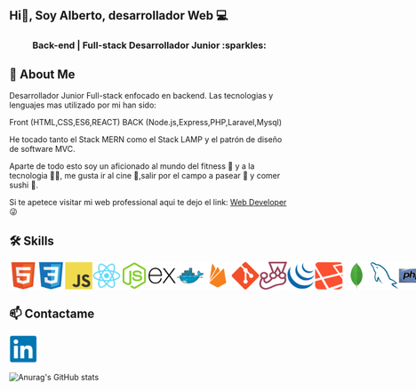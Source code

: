 ## Hi👋, Soy Alberto, desarrollador Web 💻

<!--
**badyalberto/badyalberto** is a ✨ _special_ ✨ repository because its `README.md` (this file) appears on your GitHub profile.

Here are some ideas to get you started:

- 🔭 I’m currently working on ...
- 🌱 I’m currently learning ...
- 👯 I’m looking to collaborate on ...
- 🤔 I’m looking for help with ...
- 💬 Ask me about ...
- 📫 How to reach me: ...
- 😄 Pronouns: ...
- ⚡ Fun fact: ...
-->

<h3 align="center">Back-end | Full-stack Desarrollador Junior :sparkles:</span>

## 🚀 About Me
Desarrollador Junior Full-stack enfocado en backend. Las tecnologias y lenguajes mas utilizado por mi han sido:

Front (HTML,CSS,ES6,REACT)
BACK (Node.js,Express,PHP,Laravel,Mysql)

He tocado tanto el Stack MERN como el Stack LAMP y el patrón de diseño de software MVC.

Aparte de todo esto soy un aficionado al mundo del fitness :muscle: y a la tecnologia :technologist:, me gusta ir al cine :movie_camera:,salir por el campo a pasear	:bouquet: y comer sushi :sushi:.

Si te apetece visitar mi web professional aqui te dejo el link: <a href="https://www.albertochica.com">Web Developer</a> :stuck_out_tongue_winking_eye:

## 🛠 Skills
<div style="display:flex;">
<img src="https://raw.githubusercontent.com/devicons/devicon/2ae2a900d2f041da66e950e4d48052658d850630/icons/html5/html5-original.svg" style="width:50px;"/>
<img src="https://raw.githubusercontent.com/devicons/devicon/2ae2a900d2f041da66e950e4d48052658d850630/icons/css3/css3-original.svg" style="width:50px;"/>
<img src="https://raw.githubusercontent.com/devicons/devicon/2ae2a900d2f041da66e950e4d48052658d850630/icons/javascript/javascript-original.svg" style="width:50px;"/>
<img src="https://raw.githubusercontent.com/devicons/devicon/2ae2a900d2f041da66e950e4d48052658d850630/icons/react/react-original.svg" style="width:50px;"/>
  
<img src="https://raw.githubusercontent.com/devicons/devicon/2ae2a900d2f041da66e950e4d48052658d850630/icons/nodejs/nodejs-original.svg" style="width:50px;"/>
<img src="https://raw.githubusercontent.com/devicons/devicon/2ae2a900d2f041da66e950e4d48052658d850630/icons/express/express-original.svg" style="width:50px;"/>
<img src="https://raw.githubusercontent.com/devicons/devicon/2ae2a900d2f041da66e950e4d48052658d850630/icons/docker/docker-original.svg" style="width:50px;"/>
<img src="https://raw.githubusercontent.com/devicons/devicon/2ae2a900d2f041da66e950e4d48052658d850630/icons/firebase/firebase-plain.svg" style="width:50px;"/>
  <img src="https://raw.githubusercontent.com/devicons/devicon/2ae2a900d2f041da66e950e4d48052658d850630/icons/git/git-original.svg" style="width:50px;"/>
  <img src="https://raw.githubusercontent.com/devicons/devicon/2ae2a900d2f041da66e950e4d48052658d850630/icons/jest/jest-plain.svg" style="width:50px;"/>
  <img src="https://raw.githubusercontent.com/devicons/devicon/2ae2a900d2f041da66e950e4d48052658d850630/icons/jquery/jquery-original.svg" style="width:50px;"/>
  <img src="https://raw.githubusercontent.com/devicons/devicon/2ae2a900d2f041da66e950e4d48052658d850630/icons/laravel/laravel-plain.svg" style="width:50px;"/>
  <img src="https://raw.githubusercontent.com/devicons/devicon/2ae2a900d2f041da66e950e4d48052658d850630/icons/mongodb/mongodb-original.svg" style="width:50px;"/>
  <img src="https://raw.githubusercontent.com/devicons/devicon/2ae2a900d2f041da66e950e4d48052658d850630/icons/mysql/mysql-original.svg" style="width:50px;"/>
  <img src="https://raw.githubusercontent.com/devicons/devicon/2ae2a900d2f041da66e950e4d48052658d850630/icons/php/php-original.svg" style="width:50px;"/>
  <img src="https://raw.githubusercontent.com/devicons/devicon/2ae2a900d2f041da66e950e4d48052658d850630/icons/react/react-original.svg" style="width:50px;"/>
  <img src="https://raw.githubusercontent.com/devicons/devicon/2ae2a900d2f041da66e950e4d48052658d850630/icons/redux/redux-original.svg" style="width:50px;"/>
  <img src="https://raw.githubusercontent.com/devicons/devicon/2ae2a900d2f041da66e950e4d48052658d850630/icons/sass/sass-original.svg" style="width:50px;"/>
  <img src="https://raw.githubusercontent.com/devicons/devicon/2ae2a900d2f041da66e950e4d48052658d850630/icons/symfony/symfony-original.svg" style="width:50px;"/>
   <img src="https://raw.githubusercontent.com/devicons/devicon/2ae2a900d2f041da66e950e4d48052658d850630/icons/tailwindcss/tailwindcss-original-wordmark.svg" style="width:50px;"/>
   <img src="https://raw.githubusercontent.com/devicons/devicon/2ae2a900d2f041da66e950e4d48052658d850630/icons/npm/npm-original-wordmark.svg" style="width:50px;"/>
  </div>

## :mailbox: Contactame
<a href="https://www.linkedin.com/in/albertoweb/"><img src="https://raw.githubusercontent.com/devicons/devicon/2ae2a900d2f041da66e950e4d48052658d850630/icons/linkedin/linkedin-original.svg" style="width:50px;" /></a>


![Anurag's GitHub stats](https://github-readme-stats.vercel.app/api?username=badyalberto&hide=contribs,prs)

